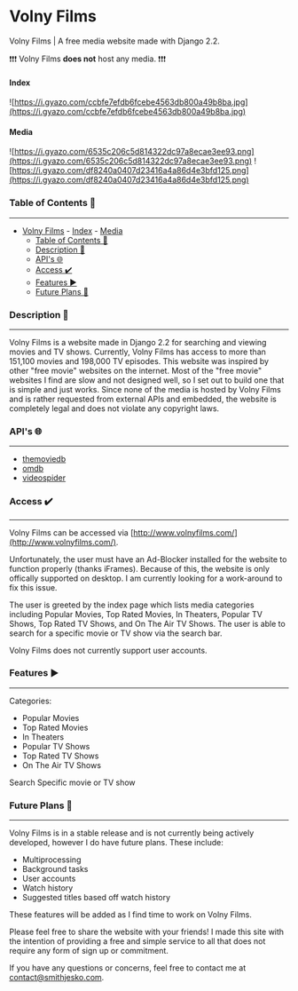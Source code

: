 # Volny Films

Volny Films | A free media website made with Django 2.2.

❗❗❗ Volny Films **does not** host any media. ❗❗❗

#### Index
![https://i.gyazo.com/ccbfe7efdb6fcebe4563db800a49b8ba.jpg](https://i.gyazo.com/ccbfe7efdb6fcebe4563db800a49b8ba.jpg)
#### Media
![https://i.gyazo.com/6535c206c5d814322dc97a8ecae3ee93.png](https://i.gyazo.com/6535c206c5d814322dc97a8ecae3ee93.png)
![https://i.gyazo.com/df8240a0407d23416a4a86d4e3bfd125.png](https://i.gyazo.com/df8240a0407d23416a4a86d4e3bfd125.png)

### Table of Contents 📜

---

- [Volny Films](#volny-films)
      - [Index](#index)
      - [Media](#media)
    - [Table of Contents 📜](#table-of-contents-)
    - [Description 📘](#description-)
    - [API's 🌐](#apis-)
    - [Access ✔️](#access-️)
    - [Features ▶️](#features-️)
    - [Future Plans 🚀](#future-plans-)

### Description 📘

---

Volny Films is a website made in Django 2.2 for searching and viewing movies and TV shows. Currently, Volny Films has access to more than 151,100 movies and 198,000 TV episodes. This website was inspired by other "free movie" websites on the internet. Most of the "free movie" websites I find are slow and not designed well, so I set out to build one that is simple and just works. Since none of the media is hosted by Volny Films and is rather requested from external APIs and embedded, the website is completely legal and does not violate any copyright laws.

### API's 🌐

---

- [themoviedb](https://www.themoviedb.org/documentation/api)
- [omdb](https://www.omdbapi.com/)
- [videospider](https://videospider.in/account.php)

### Access ✔️

---

Volny Films can be accessed via [http://www.volnyfilms.com/](http://www.volnyfilms.com/).

Unfortunately, the user must have an Ad-Blocker installed for the website to function properly (thanks iFrames). Because of this, the website is only offically supported on desktop. I am currently looking for a work-around to fix this issue.

The user is greeted by the index page which lists media categories including Popular Movies, Top Rated Movies, In Theaters, Popular TV Shows, Top Rated TV Shows, and On The Air TV Shows. The user is able to search for a specific movie or TV show via the search bar.

Volny Films does not currently support user accounts.

### Features ▶️

---

Categories:

- Popular Movies
- Top Rated Movies
- In Theaters
- Popular TV Shows
- Top Rated TV Shows
- On The Air TV Shows

Search Specific movie or TV show

### Future Plans 🚀

---

Volny Films is in a stable release and is not currently being actively developed, however I do have future plans. These include:

- Multiprocessing
- Background tasks
- User accounts
- Watch history
- Suggested titles based off watch history

These features will be added as I find time to work on Volny Films.

Please feel free to share the website with your friends! I made this site with the intention of providing a free and simple service to all that does not require any form of sign up or commitment.

If you have any questions or concerns, feel free to contact me at <contact@smithjesko.com>.